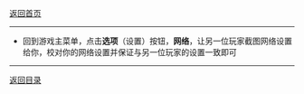 [返回首页](./Home.md)


***
- 回到游戏主菜单，点击**选项**（设置）按钮，**网络**，让另一位玩家截图网络设置给你，校对你的网络设置并保证与另一位玩家的设置一致即可






***

[返回目录](/QuestionNAnswer/index.md)
